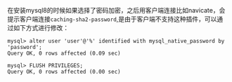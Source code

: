 在安装mysql8的时候如果选择了密码加密，之后用客户端连接比如navicate，会提示客户端连接`caching-sha2-password`,是由于客户端不支持这种插件，可以通过如下方式进行修改：

```
mysql> alter user 'user'@'%' identified with mysql_native_password by 'password';
Query OK, 0 rows affected (0.09 sec)

mysql> FLUSH PRIVILEGES;
Query OK, 0 rows affected (0.00 sec)

```

